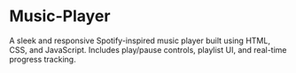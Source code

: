# Music-Player
A sleek and responsive Spotify-inspired music player built using HTML, CSS, and JavaScript. Includes play/pause controls, playlist UI, and real-time progress tracking.
